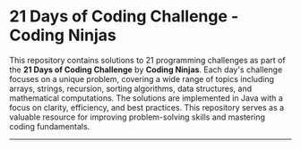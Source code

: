 # **21 Days of Coding Challenge - Coding Ninjas**

This repository contains solutions to 21 programming challenges as part of the **21 Days of Coding Challenge** by **Coding Ninjas**. Each day's challenge focuses on a unique problem, covering a wide range of topics including arrays, strings, recursion, sorting algorithms, data structures, and mathematical computations. The solutions are implemented in Java with a focus on clarity, efficiency, and best practices. This repository serves as a valuable resource for improving problem-solving skills and mastering coding fundamentals.

--- 
